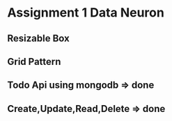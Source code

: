 # Assignment 1 Data Neuron 

## Resizable Box 
## Grid Pattern
## Todo Api using mongodb =>  done
## Create,Update,Read,Delete => done